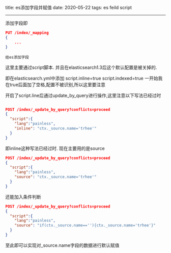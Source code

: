 title: es添加字段并赋值
date: 2020-05-22 
tags: es feild script

---

<!--more-->


添加字段即

```json
PUT /index/_mapping
{
    ...
}
```



```
给es添加字段
```

这里主要通过script脚本.
并且在elasticsearch1.3后这个默认配置是被关掉的.

即在elasticsearch.yml中添加
script.inline=true
script.indexed=true
一开始我在true后面加了空格,配置不被识别,所以这里要注意


开启了script.line后通过update_by_query进行操作,这里注意以下写法已经过时
```json

POST /index/_update_by_query?conflicts=proceed
{
  "script":{
    "lang":"painless",
    "inline": "ctx._source.name='trhee'"
  }
}

```

即inline这种写法已经过时. 现在主要用的是source

```json
POST /index/_update_by_query?conflicts=proceed
{
  "script":{
    "lang":"painless",
    "source": "ctx._source.name='trhee'"
  }
}
```

还能加入条件判断

```json
POST /index/_update_by_query?conflicts=proceed
{
  "script":{
    "lang":"painless",
    "source": "if(ctx._source.name==''){ctx._source.name='trhee'}"
  }
}
```

至此即可以实现对_source.name字段的数据进行默认赋值

